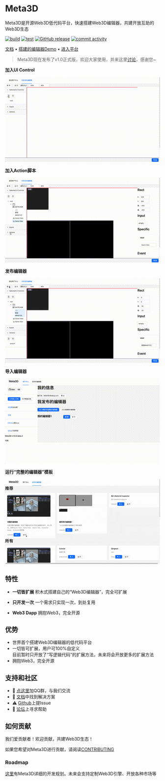 # Meta3D

Meta3D是开源Web3D低代码平台，快速搭建Web3D编辑器，共建开放互助的Web3D生态

[![build](https://github.com/Meta3D-Technology/Meta3D/actions/workflows/ci.yml/badge.svg)](https://github.com/Wonder-Technology/Meta3D/actions) [![test](https://codecov.io/github/Wonder-Technology/Meta3D/coverage.svg?branch=master)](https://codecov.io/github/Wonder-Technology/Meta3D?branch=master) [![GitHub release](https://img.shields.io/github/release/Wonder-Technology/Meta3D.svg)](https://github.com/Wonder-Technology/Meta3D/releases) [![commit activity](https://img.shields.io/github/commit-activity/m/Wonder-Technology/Meta3D?color=00FF0)](https://github.com/Meta3D-Technology/Meta3D/graphs/commit-activity)


[文档](https://meta3d-website.4everland.app/docs/%E7%AE%80%E4%BB%8B) • [搭建的编辑器Demo](https://meta3d-production-5eol5gce9a6b9c-1302358347.tcloudbaseapp.com/EnterApp?account=meta3d&appName=%E5%AE%8C%E6%95%B4%E7%9A%84%E7%BC%96%E8%BE%91%E5%99%A8) • [进入平台](https://meta3d-local-9gacdhjl439cff76-1302358347.tcloudbaseapp.com/)

<!-- ![image](https://img2023.cnblogs.com/blog/419321/202312/419321-20231228184839012-1192918596.png) -->


> Meta3D现在发布了v1.0正式版，欢迎大家使用，并来这里[讨论](https://github.com/Meta3D-Technology/Meta3D/discussions/43)，感谢您~

**加入UI Control**

![Alt Text](./platform/frontend/static/image/gif/add_ui_control.gif)

**加入Action脚本**

![Alt Text](./platform/frontend/static/image/gif/add_action.gif)


**发布编辑器**

![Alt Text](./platform/frontend/static/image/gif/publish.gif)

**导入编辑器**

![Alt Text](./platform/frontend/static/image/gif/import.gif)

**运行“完整的编辑器”模板**

![Alt Text](./platform/frontend/static/image/gif/run_complete_editor.gif)

<!-- Meta3D现在处于公开内测中，已经完成了基本的案例，您可以开始使用，欢迎您来一起共建开源社区！

后面Meta3D会发布更多和引擎和编辑器相关的扩展，从而使用户可以直接组装已有的扩展来搭建出完整的引擎和编辑器！谢谢支持！ -->



<!-- 已经完成了基本的案例，您可以开始使用，欢迎您来一起共建开源社区！

后面Meta3D会发布更多和引擎和编辑器相关的扩展，从而使用户可以直接组装已有的扩展来搭建出完整的引擎和编辑器！谢谢支持！ -->



## 特性

- **一切皆扩展**
积木式搭建自己的“Web3D编辑器”，完全可扩展
- **只开发一次**
一个需求只实现一次，到处复用

- **Web3 Dapp**
拥抱Web3，完全开源

## 优势

- 世界首个搭建Web3D编辑器的低代码平台
- 一切皆可扩展，用户可100%自定义    
目前暂时只开放了“写逻辑代码”的扩展方法，未来将会开放更多的扩展方法
- 拥抱Web3，完全开源



## 支持和社区

- 💬 [点这里](http://qm.qq.com/cgi-bin/qm/qr?_wv=1027&k=r1Z4Z5uToIO1dISsXvdJvQOtFr3IoPJx&authKey=Ft1KpywYZrlO4yUGQj5jCliI4DaVf4hkM5jiiZtm195Ei4bSNiwo1SHEogLcrc%2Fp&noverify=0&group_code=568338939)加QQ群，与我们交流
- 📄 [文档](https://meta3d-website.4everland.app/docs/%E7%AE%80%E4%BB%8B)中找到解决方案
- ⚠️ [Github](https://github.com/Meta3D-Technology/Meta3D/issues/new/choose)上提Issue
- 👾 [论坛](https://github.com/Meta3D-Technology/Meta3D/discussions)上寻求帮助
<!-- - 💡 [案例]()作为学习资料 -->

 
## 如何贡献

我们爱贡献者！欢迎贡献，共建Web3D生态！

如果您希望对Meta3D进行贡献，请阅读[CONTRIBUTING](CONTRIBUTING.md)

### Roadmap
[这里](https://github.com/orgs/Meta3D-Technology/projects/1/views/1)有Meta3D详细的开发规划。未来会支持定制Web3D引擎、开放各种市场等

<!-- ### 贡献者 -->

<!-- TODO
refer to [README.MD 中生成贡献者名单](https://www.jianshu.com/p/495bb77eb672) -->




